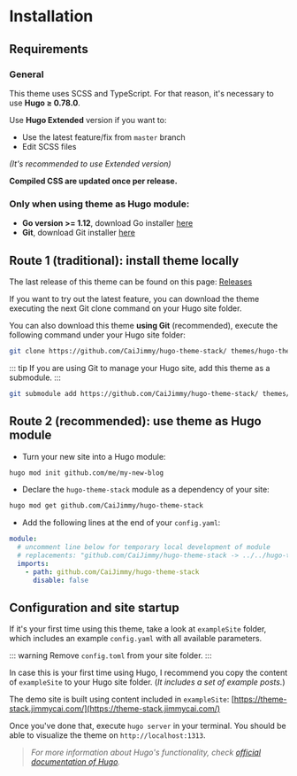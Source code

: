 # Installation

## Requirements

### General

This theme uses SCSS and TypeScript. For that reason, it's necessary to use **Hugo ≥ 0.78.0**.

Use **Hugo Extended** version if you want to:

* Use the latest feature/fix from `master` branch
* Edit SCSS files

_\(It's recommended to use Extended version\)_

**Compiled CSS are updated once per release.**

### Only when using theme as Hugo module:

* **Go version >= 1.12**, download Go installer [here](https://go.dev/dl/)
* **Git**, download Git installer [here](https://git-scm.com/downloads)

## Route 1 (traditional): install theme locally

The last release of this theme can be found on this page: [Releases](https://github.com/CaiJimmy/hugo-theme-stack/releases)

If you want to try out the latest feature, you can download the theme executing the next Git clone command on your Hugo site folder.

You can also download this theme **using Git** \(recommended\), execute the following command under your Hugo site folder:

```bash
git clone https://github.com/CaiJimmy/hugo-theme-stack/ themes/hugo-theme-stack
```

::: tip
If you are using Git to manage your Hugo site, add this theme as a submodule.
:::

```bash
git submodule add https://github.com/CaiJimmy/hugo-theme-stack/ themes/hugo-theme-stack
```

## Route 2 (recommended): use theme as Hugo module

- Turn your new site into a Hugo module:
```bash
hugo mod init github.com/me/my-new-blog
```

- Declare the `hugo-theme-stack` module as a dependency of your site:
```bash
hugo mod get github.com/CaiJimmy/hugo-theme-stack
```

- Add the following lines at the end of your `config.yaml`:

```yaml
module:
  # uncomment line below for temporary local development of module
  # replacements: "github.com/CaiJimmy/hugo-theme-stack -> ../../hugo-theme-stack"
  imports:
    - path: github.com/CaiJimmy/hugo-theme-stack
      disable: false
```

## Configuration and site startup

If it's your first time using this theme, take a look at `exampleSite` folder, which includes an example `config.yaml` with all available parameters.

::: warning
Remove `config.toml` from your site folder.
:::

In case this is your first time using Hugo, I recommend you copy the content of `exampleSite` to your Hugo site folder. \(_It includes a set of example posts._\)

The demo site is built using content included in `exampleSite`: [https://theme-stack.jimmycai.com/](https://theme-stack.jimmycai.com/)

Once you've done that, execute `hugo server` in your terminal. You should be able to visualize the theme on `http://localhost:1313`.

> _For more information about Hugo's functionality, check_ [_official documentation of Hugo_](https://gohugo.io/documentation/)_._

